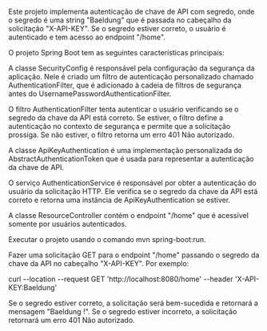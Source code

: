Este projeto implementa autenticação de chave de API com segredo, onde o segredo é uma string "Baeldung" que é passada no cabeçalho da solicitação "X-API-KEY". Se o segredo estiver correto, o usuário é autenticado e tem acesso ao endpoint "/home".

O projeto Spring Boot tem as seguintes características principais:

A classe SecurityConfig é responsável pela configuração da segurança da aplicação. Nele é criado um filtro de autenticação personalizado chamado AuthenticationFilter, que é adicionado à cadeia de filtros de segurança antes do UsernamePasswordAuthenticationFilter.

O filtro AuthenticationFilter tenta autenticar o usuário verificando se o segredo da chave da API está correto. Se estiver, o filtro define a autenticação no contexto de segurança e permite que a solicitação prossiga. Se não estiver, o filtro retorna um erro 401 Não autorizado.

A classe ApiKeyAuthentication é uma implementação personalizada do AbstractAuthenticationToken que é usada para representar a autenticação da chave de API.

O serviço AuthenticationService é responsável por obter a autenticação do usuário da solicitação HTTP. Ele verifica se o segredo da chave da API está correto e retorna uma instância de ApiKeyAuthentication se estiver.

A classe ResourceController contém o endpoint "/home" que é acessível somente por usuários autenticados.

Executar o projeto usando o comando mvn spring-boot:run.

Fazer uma solicitação GET para o endpoint "/home" passando o segredo da chave da API no cabeçalho "X-API-KEY". Por exemplo:

curl --location --request GET 'http://localhost:8080/home' --header 'X-API-KEY:Baeldung'

Se o segredo estiver correto, a solicitação será bem-sucedida e retornará a mensagem "Baeldung !". Se o segredo estiver incorreto, a solicitação retornará um erro 401 Não autorizado.
